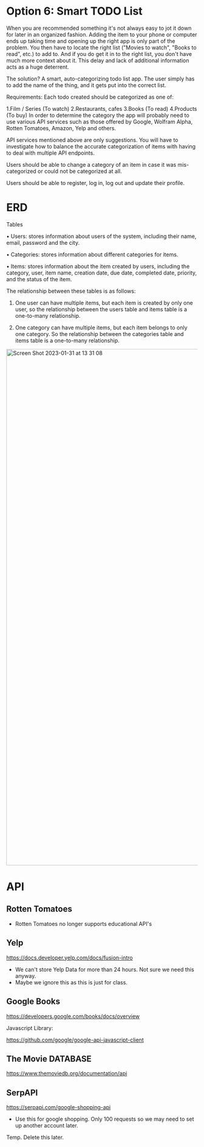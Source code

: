 # Option 6: Smart TODO List

When you are recommended something it's not always easy to jot it down for later in an organized fashion. Adding the item to your phone or computer ends up taking time and opening up the right app is only part of the problem. You then have to locate the right list ("Movies to watch", "Books to read", etc.) to add to. And if you do get it in to the right list, you don't have much more context about it. This delay and lack of additional information acts as a huge deterrent.

The solution? A smart, auto-categorizing todo list app. The user simply has to add the name of the thing, and it gets put into the correct list.

Requirements:
Each todo created should be categorized as one of:

1.Film / Series (To watch)
2.Restaurants, cafes
3.Books (To read)
4.Products (To buy)
In order to determine the category the app will probably need to use various API services such as those offered by Google, Wolfram Alpha, Rotten Tomatoes, Amazon, Yelp and others.

API services mentioned above are only suggestions. You will have to investigate how to balance the accurate categorization of items with having to deal with multiple API endpoints.

Users should be able to change a category of an item in case it was mis-categorized or could not be categorized at all.

Users should be able to register, log in, log out and update their profile.

# ERD

Tables

•	Users: stores information about users of the system, including their name, email, password and the city.

•	Categories: stores information about different categories for items.

•	Items: stores information about the item created by users, including the category, user, item name, creation date, due date, completed date, priority, and the status of the item.

The relationship between these tables is as follows:

1.	One user can have multiple items, but each item is created by only one user, so the relationship between the users table and items table is a one-to-many relationship.

2.	One category can have multiple items, but each item belongs to only one category. So the relationship between the categories table and items table is a one-to-many relationship.

<img width="1357" alt="Screen Shot 2023-01-31 at 13 31 08" src="https://user-images.githubusercontent.com/36883798/215850715-d3b12b5a-cd43-4c0a-b239-6821bc848ca8.png">

# API

## Rotten Tomatoes
- Rotten Tomatoes no longer supports educational API's

## Yelp

https://docs.developer.yelp.com/docs/fusion-intro

- We can't store Yelp Data for more than 24 hours. Not sure we need this anyway.
- Maybe we ignore this as this is just for class.

## Google Books

https://developers.google.com/books/docs/overview


Javascript Library:

https://github.com/google/google-api-javascript-client

## The Movie DATABASE

https://www.themoviedb.org/documentation/api

## SerpAPI

https://serpapi.com/google-shopping-api

- Use this for google shopping. Only 100 requests so we may need to set up another account later.

Temp. Delete this later.
